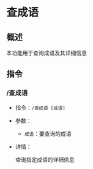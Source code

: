 # 查成语

## 概述

本功能用于查询成语及其详细信息

## 指令

### /查成语

- 指令：`/查成语 [成语]`

- 参数：

  - `成语`：要查询的成语

- 详情：

  查询指定成语的详细信息
